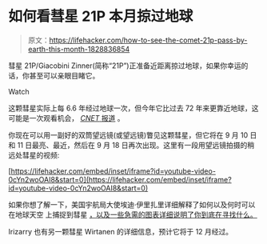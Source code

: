 # 如何看彗星 21P 本月掠过地球

> 原文：<https://lifehacker.com/how-to-see-the-comet-21p-pass-by-earth-this-month-1828836854>

彗星 21P/Giacobini Zinner(简称“21P”)正准备近距离掠过地球，如果你幸运的话，你甚至可以亲眼目睹它。

Watch

这颗彗星实际上每 6.6 年经过地球一次，但今年它比过去 72 年来更靠近地球，这可能是一次观看机会， [*CNET* 报道](https://www.cnet.com/how-to/how-to-see-the-bright-comet-21p-giacobini-zinner-making-a-close-pass-by-earth/#ftag=CAD5457c2c) 。

你现在可以用一副好的双筒望远镜(或望远镜)瞥见这颗彗星，但它将在 9 月 10 日和 11 日最亮、最近，然后在 9 月 18 日再次出现。这里有一段用望远镜拍摄的稍远处彗星的视频:

 [https://lifehacker.com/embed/inset/iframe?id=youtube-video-0cYn2woOAI8&start=0](https://lifehacker.com/embed/inset/iframe?id=youtube-video-0cYn2woOAI8&start=0) 

如果你想了解一下，美国宇航局大使埃迪·伊里扎里详细解释了如何以及何时可以在地球天空 上捕捉到彗星 [，以及一些急需的图表详细说明了你到底在寻找什么。](http://earthsky.org/space/2-comets-21p-giacobini-zinner-wirtanen-2018)

Irizarry 也有另一颗彗星 Wirtanen 的详细信息，预计它将于 12 月经过。